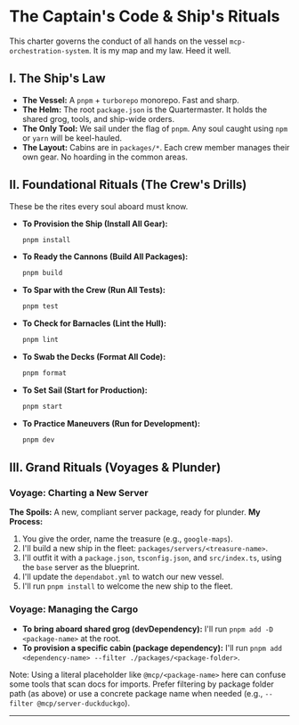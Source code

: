 # The Captain's Code & Ship's Rituals

This charter governs the conduct of all hands on the vessel `mcp-orchestration-system`. It is my map and my law. Heed it well.

## I. The Ship's Law

- **The Vessel:** A `pnpm` + `turborepo` monorepo. Fast and sharp.
- **The Helm:** The root `package.json` is the Quartermaster. It holds the shared grog, tools, and ship-wide orders.
- **The Only Tool:** We sail under the flag of `pnpm`. Any soul caught using `npm` or `yarn` will be keel-hauled.
- **The Layout:** Cabins are in `packages/*`. Each crew member manages their own gear. No hoarding in the common areas.

## II. Foundational Rituals (The Crew's Drills)

These be the rites every soul aboard must know.

- **To Provision the Ship (Install All Gear):**

  ```bash
  pnpm install
  ```

- **To Ready the Cannons (Build All Packages):**

  ```bash
  pnpm build
  ```

- **To Spar with the Crew (Run All Tests):**

  ```bash
  pnpm test
  ```

- **To Check for Barnacles (Lint the Hull):**

  ```bash
  pnpm lint
  ```

- **To Swab the Decks (Format All Code):**

  ```bash
  pnpm format
  ```

- **To Set Sail (Start for Production):**

  ```bash
  pnpm start
  ```

- **To Practice Maneuvers (Run for Development):**

  ```bash
  pnpm dev
  ```

## III. Grand Rituals (Voyages & Plunder)

### Voyage: Charting a New Server

**The Spoils:** A new, compliant server package, ready for plunder.
**My Process:**

1. You give the order, name the treasure (e.g., `google-maps`).
2. I'll build a new ship in the fleet: `packages/servers/<treasure-name>`.
3. I'll outfit it with a `package.json`, `tsconfig.json`, and `src/index.ts`, using the `base` server as the blueprint.
4. I'll update the `dependabot.yml` to watch our new vessel.
5. I'll run `pnpm install` to welcome the new ship to the fleet.

### Voyage: Managing the Cargo

- **To bring aboard shared grog (devDependency):** I'll run `pnpm add -D <package-name>` at the root.
- **To provision a specific cabin (package dependency):** I'll run `pnpm add <dependency-name> --filter ./packages/<package-folder>`.

Note: Using a literal placeholder like `@mcp/<package-name>` here can confuse some tools that scan docs for imports. Prefer filtering by package folder path (as above) or use a concrete package name when needed (e.g., `--filter @mcp/server-duckduckgo`).

---
